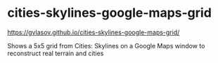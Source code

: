 # cities-skylines-google-maps-grid

https://gvlasov.github.io/cities-skylines-google-maps-grid/

Shows a 5x5 grid from Cities: Skylines on a Google Maps window to reconstruct real terrain and cities

